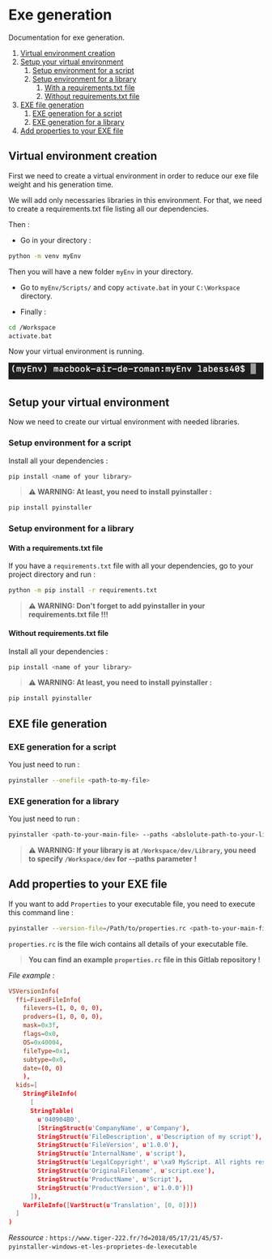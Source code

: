 # Exe generation

Documentation for exe generation.

1. [Virtual environment creation](#virtual-environment-creation)
2. [Setup your virtual environment](#setup-your-virtual-environment)
    1. [Setup environment for a script](#setup-environment-for-a-script)
    2. [Setup environment for a library](#setup-environment-for-a-library)
        1. [With a requirements.txt file](#with-a-requirementstxt-file)
        2. [Without requirements.txt file](#without-requirementstxt-file)
3. [EXE file generation](#exe-file-generation)
    1. [EXE generation for a script](#exe-generation-for-a-script)
    2. [EXE generation for a library](#exe-generation-for-a-library)
4. [Add properties to your EXE file](#add-properties-to-your-exe-file)

## Virtual environment creation

First we need to create a virtual environment in order to reduce our exe file weight and his generation time.

We will add only necessaries libraries in this environment.
For that, we need to create a requirements.txt file listing all our dependencies.

Then :

* Go in your directory :

```BASH
python -m venv myEnv
```

Then you will have a new folder `myEnv` in your directory.

* Go to `myEnv/Scripts/` and copy `activate.bat` in your `C:\Workspace` directory.

* Finally :

```BASH
cd /Workspace
activate.bat
```

Now your virtual environment is running.

![venv](venv.png)

## Setup your virtual environment

Now we need to create our virtual environment with needed libraries.

### Setup environment for a script

Install all your dependencies :

```bash
pip install <name of your library>
```

> **⚠ WARNING: At least, you need to install pyinstaller :**

```bash
pip install pyinstaller
```

### Setup environment for a library

#### With a requirements.txt file

If you have a `requirements.txt` file with all your dependencies, go to your project directory and run :

```BASH
python -m pip install -r requirements.txt
```

> **⚠ WARNING: Don't forget to add pyinstaller in your requirements.txt file !!!**

#### Without requirements.txt file

Install all your dependencies :

```bash
pip install <name of your library>
```

> **⚠ WARNING: At least, you need to install pyinstaller :**

```bash
pip install pyinstaller
```

## EXE file generation

### EXE generation for a script

You just need to run :

```BASH
pyinstaller --onefile <path-to-my-file>
```

### EXE generation for a library

You just need to run :

```bash
pyinstaller <path-to-your-main-file> --paths <abslolute-path-to-your-library>
```

> **⚠ WARNING: If your library is at `/Workspace/dev/Library`, you need to specify `/Workspace/dev` for --paths parameter !**

## Add properties to your EXE file

If you want to add `Properties` to your executable file, you need to execute this command line :

```bash
pyinstaller --version-file=/Path/to/properties.rc <path-to-your-main-file> --paths <abslolute-path-to-your-library>
```

`properties.rc` is the file wich contains all details of your executable file.

> **You can find an example `properties.rc` file in this Gitlab repository !**

*File example :*

```rc
VSVersionInfo(
  ffi=FixedFileInfo(
    filevers=(1, 0, 0, 0),
    prodvers=(1, 0, 0, 0),
    mask=0x3f,
    flags=0x0,
    OS=0x40004,
    fileType=0x1,
    subtype=0x0,
    date=(0, 0)
    ),
  kids=[
    StringFileInfo(
      [
      StringTable(
        u'040904B0',
        [StringStruct(u'CompanyName', u'Company'),
        StringStruct(u'FileDescription', u'Description of my script'),
        StringStruct(u'FileVersion', u'1.0.0'),
        StringStruct(u'InternalName', u'script'),
        StringStruct(u'LegalCopyright', u'\xa9 MyScript. All rights reserved.'),
        StringStruct(u'OriginalFilename', u'script.exe'),
        StringStruct(u'ProductName', u'Script'),
        StringStruct(u'ProductVersion', u'1.0.0')])
      ]),
    VarFileInfo([VarStruct(u'Translation', [0, 0])])
  ]
)
```

*Ressource :* `https://www.tiger-222.fr/?d=2018/05/17/21/45/57-pyinstaller-windows-et-les-proprietes-de-lexecutable`
